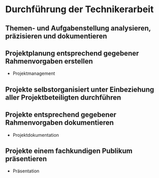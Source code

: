 # Durchführung der Technikerarbeit

## Themen- und Aufgabenstellung analysieren, präzisieren und dokumentieren

## Projektplanung entsprechend gegebener Rahmenvorgaben erstellen
+ Projektmanagement

## Projekte selbstorganisiert unter Einbeziehung aller Projektbeteiligten durchführen

## Projekte entsprechend gegebener Rahmenvorgaben dokumentieren
+ Projektdokumentation

## Projekte einem fachkundigen Publikum präsentieren
+ Präsentation